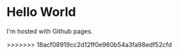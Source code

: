 
<body>
    <h1> Hello World </h1>
    <p> I'm hosted with Github pages. </p>
</body>
>>>>>>> 18acf08919cc2d12ff0e960b54a3fa98edf52cfd
